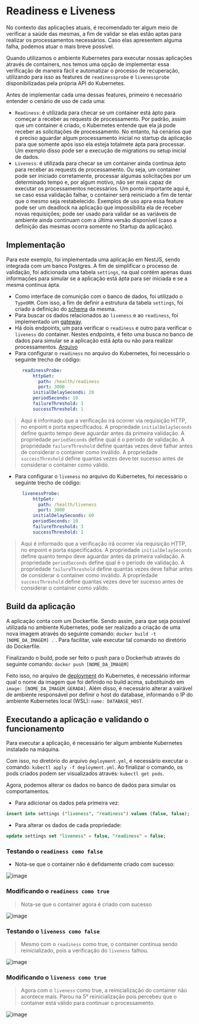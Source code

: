 # Readiness e Liveness
No contexto das aplicações atuais, é recomendado ter algum meio de verificar a saúde das mesmas, a fim de validar se elas estão aptas para realizar os processamentos necessários. Caso elas apresentem alguma falha, podemos atuar o mais breve possível.

Quando utilizamos o ambiente Kubernetes para executar nossas aplicações através de containers, nos temos uma opção de implementar essa verificação de maneira fácil e automatizar o processo de recuperação, utilizando para isso as features de `readinessprobe` e `livenessprobe` disponibilizadas pela própria API do Kubernetes.

Antes de implementar cada uma dessas features, primeiro é necessário entender o cenário de uso de cada uma:
- `Readiness`: é utilizada para checar se um container está ápto para começar a receber as requests de processamento. Por padrão, assim que um container é criado, o Kubernetes entende que ela já pode receber as solicitações de processamento. No entanto, há cenários que é preciso aguardar algum processamento inicial no startup da aplicação para que somente após isso ela esteja totalmete ápta para processar. Um exemplo disso pode ser a execução de migrations ou setup inicial de dados.
- `Liveness`: é utilizada para checar se um container ainda continua ápto para receber as requests de processamento. Ou seja, um container pode ser iniciado corretamente, processar algumas solicitações por um determinado tempo e, por algum motivo, não ser mais capaz de executar os processamentos necessários. Um ponto importante aqui é, se caso essa validação falhar, o container será reiniciado a fim de tentar que o mesmo seja restabelecido. Exemplos de uso apra essa feature pode ser um deadlock na aplicação que impossibilita ela de receber novas requisições; pode ser usado para validar se as variáveis de ambiente ainda continuam com a última versão disponível (caso a definição das mesmas ocorra somente no Startup da aplicação).

## Implementação
Para este exemplo, foi implementada uma aplicação em NestJS, sendo integrada com um banco Postgres. A fim de simplificar o processo de validação, foi adicionada uma tabela `settings`, na qual contém apenas duas informações para simular se a aplicação está ápta para ser iniciada e se a mesma continua ápta. 

- Como interface de comunição com o banco de dados, foi utilizado o `TypeORM`. Com isso, a fim de definir a estrutura da tabela `settings`, foi criado a definição do [schema](https://github.com/martineli17/kubernetes-readiness-liveness/blob/master/api/src/infra/data/schemas/settings.schema.ts) da mesma. 
- Para buscar os dados relacionados ao `liveness` e ao `readiness`, foi implementado um [gateway](https://github.com/martineli17/kubernetes-readiness-liveness/blob/master/api/src/infra/data/gateways/settings.gateway.ts).
- Há dois endpoints, um para verificar o `readiness` e outro para verificar o `liveness` do container. Nestes endpoints, é feito uma busca no banco de dados para simular se a aplicação está ápta ou não para realizar processamentos. [Arquivo](https://github.com/martineli17/kubernetes-readiness-liveness/blob/master/api/src/apresentation/controllers/health.controller.ts)
- Para configurar o `readiness` no arquivo do Kubernetes, foi necessário o seguinte trecho de código:
```yml
      readinessProbe:
          httpGet:
            path: /health/readiness
            port: 3000
          initialDelaySeconds: 20
          periodSeconds: 10
          failureThreshold: 3
          successThreshold: 1
```
> Aqui é informado que a verificação irá ocorrer via requisição HTTP, no enpoint e porta especificados. A propriedade `initialDelaySeconds` define quanto tempo deve aguardar antes da primeira validação. A propriedade `periodSeconds` define qual é o período de validação. A propriedade `failureThreshold` define quantas vezes deve falhar antes de considerar o container como inválido. A propriedade `successThreshold` define quantas vezes deve ter sucesso antes de considerar o container como válido.

- Para configurar o `liveness` no arquivo do Kubernetes, foi necessário o seguinte trecho de código:
```yml
      livenessProbe:
          httpGet:
            path: /health/liveness
            port: 3000
          initialDelaySeconds: 60
          periodSeconds: 10
          failureThreshold: 3
          successThreshold: 1
```
> Aqui é informado que a verificação irá ocorrer via requisição HTTP, no enpoint e porta especificados. A propriedade `initialDelaySeconds` define quanto tempo deve aguardar antes da primeira validação. A propriedade `periodSeconds` define qual é o período de validação. A propriedade `failureThreshold` define quantas vezes deve falhar antes de considerar o container como inválido. A propriedade `successThreshold` define quantas vezes deve ter sucesso antes de considerar o container como válido.

## Build da aplicação
A aplicação conta com um Dockerfile. Sendo assim, para que seja possível utilizada no ambiente Kubernetes, pode ser realizado a criação de uma nova imagem através do seguinte comando: `docker build -t [NOME_DA_IMAGEM] .` . Para facilitar, vale executar tal comando no diretório do Dockerfile. 

Finalizando o build, pode ser feito o push para o Dockerhub através do seguinte comando: `docker push [NOME_DA_IMAGEM]`

Feito isso, no arquivo de [deployment](https://github.com/martineli17/kubernetes-readiness-liveness/blob/master/deployment.yml) do Kubernetes, é necessário informar qual o nome da imagem que foi definido no build acima, substituindo em `image: [NOME_DA_IMAGEM_GERADA]`. Além disso, é necessário alterar a vairável de ambiente responsável por definir o host do database, informando o IP do ambiente Kubernetes local (WSL): `name: DATABASE_HOST`.

## Executando a aplicação e validando o funcionamento
Para executar a aplicação, é necessário ter algum ambiente Kubernetes instalado na máquina.

Com isso, no diretório do arquivo `deployment.yml`, é necessário executar o comando: `kubectl apply -f deployment.yml`. Ao finalizar o comando, os pods criados podem ser visualizados através: `kubectl get pods`.

Agora, podemos alterar os dados no banco de dados para simular os comportamentos.
- Para adicionar os dados pela primeira vez:
```sql
insert into settings ("liveness", "readiness") values (false, false);
```
- Para alterar os dados de cada propriedade:
```sql
update settings set "liveness" = false, "readiness" = false;
```
###  Testando o `readiness como false` 
- Nota-se que o container não é defidamente criado com sucesso:

![image](https://github.com/martineli17/kubernetes-readiness-liveness/assets/50757499/73a509e6-2ba4-4b8a-a0e8-0e7966f3d20b)

### Modificando o `readiness como true`
> Nota-se que o container agora é criado com sucesso

![image](https://github.com/martineli17/kubernetes-readiness-liveness/assets/50757499/797a2733-f343-41d4-aaba-068cbe8b8770)


### Testando o `liveness como false` 
> Mesmo com o `readiness` como true, o container continua sendo reinicializado, pois a verificação do `liveness` falhou.

![image](https://github.com/martineli17/kubernetes-readiness-liveness/assets/50757499/8057c3ff-28a7-444e-80ad-9224872c4029)

### Modificando o `liveness como true`
> Agora com o `liveness` como true, a reinicialização do container não acontece mais. Parou na 5° reinicialização pois percebeu que o container está válido para continuar o processamento.

![image](https://github.com/martineli17/kubernetes-readiness-liveness/assets/50757499/b6b08438-37b1-40c3-9d3b-e017d9317c4e)
